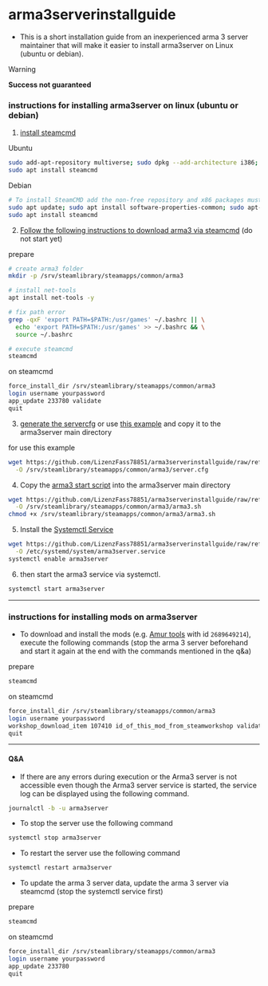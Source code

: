 # arma3serverinstallguide
- This is a short installation guide from an inexperienced arma 3 server maintainer that will make it easier to install arma3server on Linux (ubuntu or debian).

> [!WARNING]
> **Success not guaranteed**

### instructions for installing arma3server on linux (ubuntu or debian)
1. [install steamcmd](https://developer.valvesoftware.com/wiki/SteamCMD#Package_From_Repositories)

Ubuntu
```bash
sudo add-apt-repository multiverse; sudo dpkg --add-architecture i386; sudo apt update
sudo apt install steamcmd
```
    
Debian
```bash
# To install SteamCMD add the non-free repository and x86 packages must be enabled. In Debian 12 (Bookworm) the apt-add-repository command no longer works, so you will need to create a work-around # (See also: https://stackoverflow.com/questions/76688863/apt-add-repository-doesnt-work-on-debian-12).
sudo apt update; sudo apt install software-properties-common; sudo apt-add-repository non-free; sudo dpkg --add-architecture i386; sudo apt update
sudo apt install steamcmd
```

2. [Follow the following instructions to download arma3 via steamcmd](https://www-ionos-de.translate.goog/digitalguide/server/knowhow/arma-3-server-erstellen/?_x_tr_sl=de&_x_tr_tl=en&_x_tr_hl=de&_x_tr_pto=wapp) (do not start yet)

prepare
```bash
# create arma3 folder
mkdir -p /srv/steamlibrary/steamapps/common/arma3

# install net-tools
apt install net-tools -y

# fix path error
grep -qxF 'export PATH=$PATH:/usr/games' ~/.bashrc || \
  echo 'export PATH=$PATH:/usr/games' >> ~/.bashrc && \
  source ~/.bashrc

# execute steamcmd
steamcmd
```

on steamcmd
```bash
force_install_dir /srv/steamlibrary/steamapps/common/arma3
login username yourpassword
app_update 233780 validate
quit
```

3. [generate the servercfg](https://a3config.byjokese.com/) or use [this example](./files/server.cfg) and copy it to the arma3server main directory

for use this example
```bash
wget https://github.com/LizenzFass78851/arma3serverinstallguide/raw/refs/heads/main/files/server.cfg \
  -O /srv/steamlibrary/steamapps/common/arma3/server.cfg
```

4. Copy the [arma3 start script](./files/arma3.sh) into the arma3server main directory
```bash
wget https://github.com/LizenzFass78851/arma3serverinstallguide/raw/refs/heads/main/files/arma3.sh \
  -O /srv/steamlibrary/steamapps/common/arma3/arma3.sh
chmod +x /srv/steamlibrary/steamapps/common/arma3/arma3.sh
```

5. Install the [Systemctl Service](./files/arma3server.service)
```bash
wget https://github.com/LizenzFass78851/arma3serverinstallguide/raw/refs/heads/main/files/arma3server.service \
  -O /etc/systemd/system/arma3server.service
systemctl enable arma3server
```

6. then start the arma3 service via systemctl.
```bash
systemctl start arma3server
```

-----

### instructions for installing mods on arma3server
- To download and install the mods (e.g. [Amur tools](https://steamcommunity.com/sharedfiles/filedetails/?id=2689649214) with id `2689649214`), execute the following commands (stop the arma 3 server beforehand and start it again at the end with the commands mentioned in the q&a)

prepare
```bash
steamcmd
```

on steamcmd
```bash
force_install_dir /srv/steamlibrary/steamapps/common/arma3
login username yourpassword
workshop_download_item 107410 id_of_this_mod_from_steamworkshop validate
quit
```

-----

#### Q&A

- If there are any errors during execution or the Arma3 server is not accessible even though the Arma3 server service is started, the service log can be displayed using the following command.
```bash
journalctl -b -u arma3server
```

- To stop the server use the following command
```bash
systemctl stop arma3server
```

- To restart the server use the following command
```bash
systemctl restart arma3server
```

- To update the arma 3 server data, update the arma 3 server via steamcmd (stop the systemctl service first)

prepare
```bash
steamcmd
```

on steamcmd
```bash
force_install_dir /srv/steamlibrary/steamapps/common/arma3
login username yourpassword
app_update 233780
quit
```

